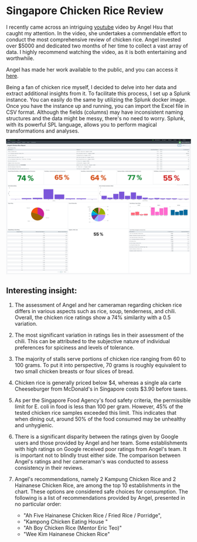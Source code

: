 # Singapore Chicken Rice Review

I recently came across an intriguing [youtube](https://www.youtube.com/watch?v=toFZJ9ICWWY&t=2s) video by Angel Hsu that caught my attention. In the video, she undertakes a commendable effort to conduct the most comprehensive review of chicken rice. Angel invested over $5000 and dedicated two months of her time to collect a vast array of data. I highly recommend watching the video, as it is both entertaining and worthwhile.

Angel has made her work available to the public, and you can access it [here](https://tinyurl.com/angelchickenrice).

Being a fan of chicken rice myself, I decided to delve into her data and extract additional insights from it. To facilitate this process, I set up a Splunk instance. You can easily do the same by utilizing the Splunk docker image. Once you have the instance up and running, you can import the Excel file in CSV format. Although the fields (columns) may have inconsistent naming structures and the data might be messy, there's no need to worry. Splunk, with its powerful SPL language, allows you to perform magical transformations and analyses.

<img src="./assets/angel_chicken_rice_report.jpg">

<br/>

## Interesting insight:

1. The assessment of Angel and her cameraman regarding chicken rice differs in various aspects such as rice, soup, tenderness, and chili. Overall, the chicken rice ratings show a 74% similarity with a 0.5 variation.
2. The most significant variation in ratings lies in their assessment of the chili. This can be attributed to the subjective nature of individual preferences for spiciness and levels of tolerance.
3. The majority of stalls serve portions of chicken rice ranging from 60 to 100 grams. To put it into perspective, 70 grams is roughly equivalent to two small chicken breasts or four slices of bread.
4. Chicken rice is generally priced below $4, whereas a single ala carte Cheeseburger from McDonald's in Singapore costs $3.90 before taxes.
5. As per the Singapore Food Agency's food safety criteria, the permissible limit for E. coli in food is less than 100 per gram. However, 45% of the tested chicken rice samples exceeded this limit. This indicates that when dining out, around 50% of the food consumed may be unhealthy and unhygienic.
6. There is a significant disparity between the ratings given by Google users and those provided by Angel and her team. Some establishments with high ratings on Google received poor ratings from Angel's team. It is important not to blindly trust either side. The comparison between Angel's ratings and her cameraman's was conducted to assess consistency in their reviews.
7. Angel's recommendations, namely 2 Kampung Chicken Rice and 2 Hainanese Chicken Rice, are among the top 10 establishments in the chart. These options are considered safe choices for consumption. The following is a list of recommendations provided by Angel, presented in no particular order:

    - "Ah Five Hainanese Chicken Rice / Fried Rice / Porridge", 
    - "Kampong Chicken Eating House	"
    - "Ah Boy Chicken Rice (Mentor Eric Teo)"
    - "Wee Kim Hainanese Chicken Rice"

